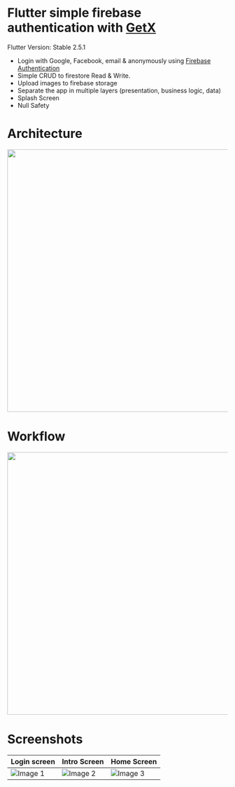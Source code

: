 # Flutter simple firebase authentication with [GetX](https://pub.dev/packages/get)

Flutter Version: Stable 2.5.1

- Login with Google, Facebook, email & anonymously using [Firebase Authentication](https://firebase.google.com/products/auth)
- Simple CRUD to firestore Read & Write.
- Upload images to firebase storage
- Separate the app in multiple layers (presentation, business logic, data)
- Splash Screen
- Null Safety

# Architecture

<img src="https://github.com/Yayo-Arellano/flutter_simple_firebase_auth_getx/blob/master/screenshots/Architecture.png?raw=true" width="600">

# Workflow

<img src="https://github.com/Yayo-Arellano/flutter_simple_firebase_auth_getx/blob/master/screenshots/Workflow.png?raw=true" width="600">

# Screenshots

| Login screen | Intro Screen | Home Screen |
| ---------------- | --------------------- | --------------------- |
| ![Image 1](https://github.com/Yayo-Arellano/flutter_simple_firebase_auth_getx/blob/master/screenshots/Image%201.png?raw=true) |![Image 2](https://github.com/Yayo-Arellano/flutter_simple_firebase_auth_getx/blob/master/screenshots/Image%202.png?raw=true) |![Image 3](https://github.com/Yayo-Arellano/flutter_simple_firebase_auth_getx/blob/master/screenshots/Image%203.png?raw=true) |
